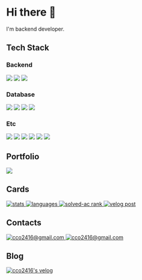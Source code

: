 <h1>Hi there 👋</h1>
<p>I'm backend developer.</p>

<h2>Tech Stack</h2>

<h3>Backend</h3>
<p>
  <img src="https://img.shields.io/badge/Java-007396?style=flat-square&logo=Java&logoColor=white"/></a>
  <img src="https://img.shields.io/badge/Spring-6DB33F?style=flat-square&logo=Spring&logoColor=white"/></a>
  <img src="https://img.shields.io/badge/SpringBoot-6DB33F?style=flat-square&logo=Spring-Boot&logoColor=white"/></a>
</p>

<h3>Database</h3>
<p>
  <img src="https://img.shields.io/badge/MariaDB-003545?style=flat-square&logo=MariaDB&logoColor=white"/></a>
  <img src="https://img.shields.io/badge/MySQL-4479A1?style=flat-square&logo=MySQL&logoColor=white"/></a>
  <img src="https://img.shields.io/badge/Oracle-F80000?style=flat-square&logo=Oracle&logoColor=white"/></a>
  <img src="https://img.shields.io/badge/Microsoft_Access-A4373A?style=flat-square&logo=Microsoft-Access&logoColor=white"/></a>
</p>

<h3>Etc</h3>
<p>
  <img src="https://img.shields.io/badge/Git-F05032?style=flat-square&logo=Git&logoColor=white"/></a>
  <img src="https://img.shields.io/badge/AWS_EC2-FF9900?style=flat-square&logo=Amazon-EC2&logoColor=white"/></a>
  <img src="https://img.shields.io/badge/Docker-2496ED?style=flat-square&logo=Docker&logoColor=white"/></a>
  <img src="https://img.shields.io/badge/Jenkins-D24939?style=flat-square&logo=Jenkins&logoColor=white"/></a>
  <img src="https://img.shields.io/badge/Jira_Software-0052CC?style=flat-square&logo=Jira-Software&logoColor=white"/></a>
  <img src="https://img.shields.io/badge/CentOS-262577?style=flat-square&logo=CentOS&logoColor=white"/></a>
</p>

<h2>Portfolio</h2>
<p>
  <a href="https://lumbar-roarer-24a.notion.site/Shane-5f1e95a949654c35aae614692f9afb5e">
    <img src="https://img.shields.io/badge/Notion-Portfolio-000000?style=flat-square&logo=Notion&logoColor=white"/>
  </a>
</p>

<h2>Cards</h2>
<p>
  <a href="https://github.com/anuraghazra/github-readme-stats">
    <img alt="stats" src="https://github-readme-stats.vercel.app/api?username=Park1122&hide=stars,contribs&show_icons=true&theme=jolly" />
  </a>
  <a href="https://github.com/anuraghazra/github-readme-stats">
    <img alt="languages" src="https://github-readme-stats.vercel.app/api/top-langs/?username=Park1122&layout=compact" />
  </a>
  <a href="https://solved.ac/cco2416/">
    <img alt="solved-ac rank" src="http://mazassumnida.wtf/api/v2/generate_badge?boj=cco2416" />
  </a>
  <a href="https://velog.io/@cco2416">
    <img alt="velog post" src="https://velog-readme-stats.vercel.app/api?name=cco2416&color=dark" />
  </a>
</p>

<h2>Contacts</h2>
<a href="mailto:cco2416@naver.com">
  <img alt="cco2416@gmail.com" src="https://img.shields.io/badge/Naver-03C75A?style=flat-square&logo=Naver&logoColor=white&link=mailto:cco2416@naver.com" />
</a>
<a href="mailto:cco2416@gmail.com">
  <img alt="cco2416@gmail.com" src="https://img.shields.io/badge/Gmail-ea4335?style=flat-square&logo=Gmail&logoColor=white&link=mailto:cco2416@gmail.com" />
</a>

<h2>Blog</h2>
<a href="https://velog.io/@cco2416">
  <img alt="cco2416's velog" src="https://velog-readme-stats.vercel.app/api/badge?name=cco2416" />
</a>
